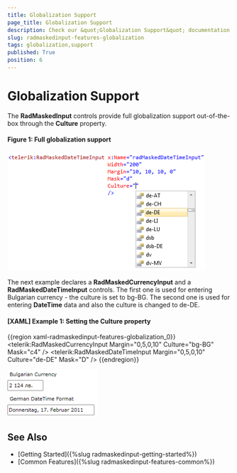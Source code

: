 ```yaml
---
title: Globalization Support
page_title: Globalization Support
description: Check our &quot;Globalization Support&quot; documentation article for the RadMaskedInput {{ site.framework_name }} control.
slug: radmaskedinput-features-globalization
tags: globalization,support
published: True
position: 6
---
```


# Globalization Support

The __RadMaskedInput__ controls provide full globalization support out-of-the-box through the __Culture__ property.

#### __Figure 1: Full globalization support__ 
![WPF RadMaskedInput Full globalization support](images/radmaskedinput_features_globalization_overview.png)

The next example declares a __RadMaskedCurrencyInput__ and a __RadMaskedDateTimeInput__ controls. The first one is used for entering Bulgarian currency - the culture is set to bg-BG. The second one is used for entering __DateTime__ data and also the culture is changed to de-DE.

#### __[XAML] Example 1: Setting the Culture property__
{{region xaml-radmaskedinput-features-globalization_0}}
	<Grid x:Name="LayoutRoot" Background="White">
	    <StackPanel>
	        <TextBlock Margin="5 0" Text="Bulgarian Currency" />
	        <telerik:RadMaskedCurrencyInput Margin="0,5,0,10" 
	                                        Culture="bg-BG"
	                                        Mask="c4" />
	        <TextBlock Margin="5 0" Text="German DateTime Format" />
	        <telerik:RadMaskedDateTimeInput Margin="0,5,0,10" 
	                                        Culture="de-DE"
	                                        Mask="D" />
	    </StackPanel>
	</Grid>
{{endregion}}

![WPF RadMaskedInput ](images/radmaskedinput_features_globalization.png)

## See Also
 * [Getting Started]({%slug radmaskedinput-getting-started%})
 * [Common Features]({%slug radmaskedinput-features-common%})